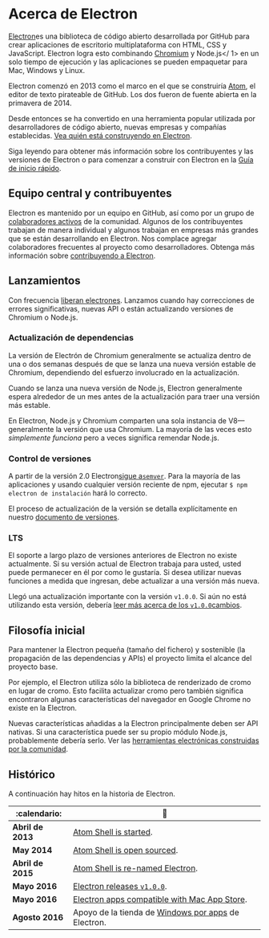 # Acerca de Electron

[Electron](https://electronjs.org)es una biblioteca de código abierto desarrollada por GitHub para crear aplicaciones de escritorio multiplataforma con HTML, CSS y JavaScript. Electron logra esto combinando [Chromium](https://www.chromium.org/Home) y Node.js</ 1> en un solo tiempo de ejecución y las aplicaciones se pueden empaquetar para Mac, Windows y Linux.</p> 

Electron comenzó en 2013 como el marco en el que se construiría [Atom](https://atom.io), el editor de texto pirateable de GitHub. Los dos fueron de fuente abierta en la primavera de 2014.

Desde entonces se ha convertido en una herramienta popular utilizada por desarrolladores de código abierto, nuevas empresas y compañías establecidas. [Vea quién está construyendo en Electron](https://electronjs.org/apps).

Siga leyendo para obtener más información sobre los contribuyentes y las versiones de Electron o para comenzar a construir con Electron en la [Guía de inicio rápido](quick-start.md).

## Equipo central y contribuyentes

Electron es mantenido por un equipo en GitHub, así como por un grupo de [colaboradores activos](https://github.com/electron/electron/graphs/contributors) de la comunidad. Algunos de los contribuyentes trabajan de manera individual y algunos trabajan en empresas más grandes que se están desarrollando en Electron. Nos complace agregar colaboradores frecuentes al proyecto como desarrolladores. Obtenga más información sobre [contribuyendo a Electron](https://github.com/electron/electron/blob/master/CONTRIBUTING.md).

## Lanzamientos

Con frecuencia [liberan electrones](https://github.com/electron/electron/releases). Lanzamos cuando hay correcciones de errores significativas, nuevas API o están actualizando versiones de Chromium o Node.js.

### Actualización de dependencias

La versión de Electrón de Chromium generalmente se actualiza dentro de una o dos semanas después de que se lanza una nueva versión estable de Chromium, dependiendo del esfuerzo involucrado en la actualización.

Cuando se lanza una nueva versión de Node.js, Electron generalmente espera alrededor de un mes antes de la actualización para traer una versión más estable.

En Electron, Node.js y Chromium comparten una sola instancia de V8—generalmente la versión que usa Chromium. La mayoría de las veces esto *simplemente funciona* pero a veces significa remendar Node.js.

### Control de versiones

A partir de la versión 2.0 Electron[sigue a`semver`](https://semver.org). Para la mayoría de las aplicaciones y usando cualquier versión reciente de npm, ejecutar `$ npm electron de instalación` hará lo correcto.

El proceso de actualización de la versión se detalla explícitamente en nuestro [documento de versiones](electron-versioning.md).

### LTS

El soporte a largo plazo de versiones anteriores de Electron no existe actualmente. Si su versión actual de Electron trabaja para usted, usted puede permanecer en él por como le gustaría. Si desea utilizar nuevas funciones a medida que ingresan, debe actualizar a una versión más nueva.

Llegó una actualización importante con la versión `v1.0.0`. Si aún no está utilizando esta versión, debería [ leer más acerca de los `v1.0.0`cambios](https://electronjs.org/blog/electron-1-0).

## Filosofía inicial

Para mantener la Electron pequeña (tamaño del fichero) y sostenible (la propagación de las dependencias y APIs) el proyecto limita el alcance del proyecto base.

Por ejemplo, el Electron utiliza sólo la biblioteca de renderizado de cromo en lugar de cromo. Esto facilita actualizar cromo pero también significa encontraron algunas características del navegador en Google Chrome no existe en la Electron.

Nuevas características añadidas a la Electron principalmente deben ser API nativas. Si una característica puede ser su propio módulo Node.js, probablemente debería serlo. Ver las [herramientas electrónicas construidas por la comunidad](https://electronjs.org/community).

## Histórico

A continuación hay hitos en la historia de Electron.

| :calendario:      | :tada:                                                                                                         |
| ----------------- | -------------------------------------------------------------------------------------------------------------- |
| **Abril de 2013** | [Atom Shell is started](https://github.com/electron/electron/commit/6ef8875b1e93787fa9759f602e7880f28e8e6b45). |
| **May 2014**      | [Atom Shell is open sourced](https://blog.atom.io/2014/05/06/atom-is-now-open-source.html).                    |
| **Abril de 2015** | [Atom Shell is re-named Electron](https://github.com/electron/electron/pull/1389).                             |
| **Mayo 2016**     | [Electron releases `v1.0.0`](https://electronjs.org/blog/electron-1-0).                                        |
| **Mayo 2016**     | [Electron apps compatible with Mac App Store](mac-app-store-submission-guide.md).                              |
| **Agosto 2016**   | Apoyo de la tienda de [Windows por apps](windows-store-guide.md) de Electron.                                  |